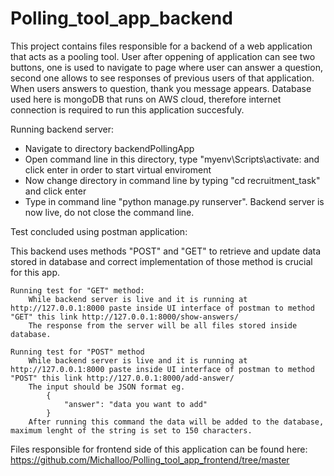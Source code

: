 # Polling_tool_app_backend

This project contains files responsible for a backend of a web application that acts as a pooling tool. User after oppening of application can see two buttons, one is used to 
navigate to page where user can answer a question, second one allows to see responses of previous users of that application. When users answers to question, thank you
message appears. Database used here is mongoDB that runs on AWS cloud, therefore internet connection is required to run this application succesfuly.

Running backend server:

  - Navigate to directory backendPollingApp
  - Open command line in this directory, type "myenv\Scripts\activate: and click enter in order to start virtual enviroment
  - Now change directory in command line by typing "cd recruitment_task" and click enter
  - Type in command line "python manage.py runserver". Backend server is now live, do not close the command line.
  
Test concluded using postman application:

  This backend uses methods "POST" and "GET" to retrieve and update data stored in database and correct implementation of those method is crucial for this app. 
  
    Running test for "GET" method:
        While backend server is live and it is running at http://127.0.0.1:8000 paste inside UI interface of postman to method "GET" this link http://127.0.0.1:8000/show-answers/
        The response from the server will be all files stored inside database.

    Running test for "POST" method
        While backend server is live and it is running at http://127.0.0.1:8000 paste inside UI interface of postman to method "POST" this link http://127.0.0.1:8000/add-answer/
        The input should be JSON format eg.
            {
                "answer": "data you want to add"
            }
        After running this command the data will be added to the database, maximum lenght of the string is set to 150 characters. 


Files responsible for frontend side of this application can be found here: https://github.com/Michalloo/Polling_tool_app_frontend/tree/master
